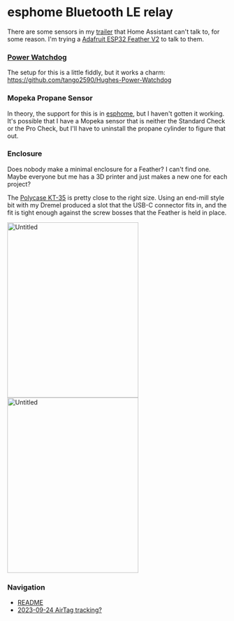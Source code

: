 # esphome Bluetooth LE relay

There are some sensors in my [trailer](https://tourtoise.quest) that Home Assistant can't talk to, for some reason. I'm trying a [Adafruit ESP32 Feather V2](https://www.adafruit.com/product/5400) to talk to them.

### [Power Watchdog](https://hughesautoformers.com/power-watchdog-smart-surge-protectors/)
The setup for this is a little fiddly, but it works a charm:
https://github.com/tango2590/Hughes-Power-Watchdog

### Mopeka Propane Sensor
In theory, the support for this is in [esphome](https://esphome.io/components/sensor/mopeka_std_check.html), but I haven't gotten it working. It's possible that I have a Mopeka sensor that is neither the Standard Check or the Pro Check, but I'll have to uninstall the propane cylinder to figure that out.

### Enclosure
Does nobody make a minimal enclosure for a Feather? I can't find one. Maybe everyone but me has a 3D printer and just makes a new one for each project?

The [Polycase KT-35](https://www.polycase.com/kt-35) is pretty close to the right size. Using an end-mill style bit with my Dremel produced a slot that the USB-C connector fits in, and the fit is tight enough against the screw bosses that the Feather is held in place.

<a data-flickr-embed="true" href="https://www.flickr.com/photos/aneel/53080477009/in/album-72177720310129468/" title="Untitled"><img src="https://live.staticflickr.com/65535/53080477009_5df4fae783_w.jpg" width="300" height="400" alt="Untitled"/></a> <a data-flickr-embed="true" href="https://www.flickr.com/photos/aneel/53079713437/in/album-72177720310129468/" title="Untitled"><img src="https://live.staticflickr.com/65535/53079713437_3cda248bba_w.jpg" width="300" height="400" alt="Untitled"/></a> 

### Navigation
* [README](README.md)
* [2023-09-24 AirTag tracking?](2023-09-24%20AirTag%20tracking%3F.md)

